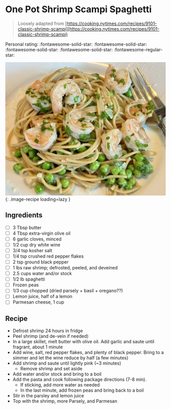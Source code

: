 # One Pot Shrimp Scampi Spaghetti

> Loosely adapted from [https://cooking.nytimes.com/recipes/9101-classic-shrimp-scampi](https://cooking.nytimes.com/recipes/9101-classic-shrimp-scampi)

<!-- {cts} rating=4; (User can specify rating on scale of 1-5) -->

Personal rating: :fontawesome-solid-star: :fontawesome-solid-star: :fontawesome-solid-star: :fontawesome-solid-star: :fontawesome-regular-star:

<!-- {cte} -->

<!-- {cts} name_image=shrimp_scampi_peas.jpeg; (User can specify image name) -->

![shrimp_scampi_peas.jpeg](./shrimp_scampi_peas.jpeg){: .image-recipe loading=lazy }

<!-- {cte} -->

## Ingredients

- [ ] 3 Tbsp butter
- [ ] 4 Tbsp extra-virgin olive oil
- [ ] 6 garlic cloves, minced
- [ ] 1/2 cup dry white wine
- [ ] 3/4 tsp kosher salt
- [ ] 1/4 tsp crushed red pepper flakes
- [ ] 2 tsp ground black pepper
- [ ] 1 lbs raw shrimp; defrosted, peeled, and deveined
- [ ] 2.5 cups water and/or stock
- [ ] 1/2 lb spaghetti
- [ ] Frozen peas
- [ ] 1/3 cup chopped (dried parsely + basil + oregano??)
- [ ] Lemon juice, half of a lemon
- [ ] Parmesan cheese, 1 cup

## Recipe

- Defrost shrimp 24 hours in fridge
- Peel shrimp (and de-vein if needed)
- In a large skillet, melt butter with olive oil. Add garlic and saute until fragrant, about 1 minute
- Add wine, salt, red pepper flakes, and plenty of black pepper. Bring to a simmer and let the wine reduce by half (a few minutes)
- Add shrimp and saute until lightly pink (~3 minutes)
    - Remove shrimp and set aside
- Add water and/or stock and bring to a boil
- Add the pasta and cook following package directions (7-8 min).
    - If sticking, add more water as needed
    - In the last minute, add frozen peas and bring back to a boil
- Stir in the parsley and lemon juice
- Top with the shrimp, more Parsely, and Parmesan
